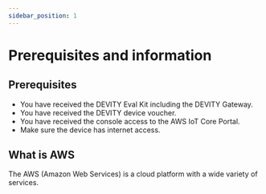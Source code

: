 ```yaml
---
sidebar_position: 1
---
```

# Prerequisites and information

## Prerequisites

- You have received the DEVITY Eval Kit including the DEVITY Gateway.
- You have received the DEVITY device voucher.
- You have received the console access to the AWS IoT Core Portal.
- Make sure the device has internet access.

## What is AWS
The AWS (Amazon Web Services) is a cloud platform with a wide variety of services.
